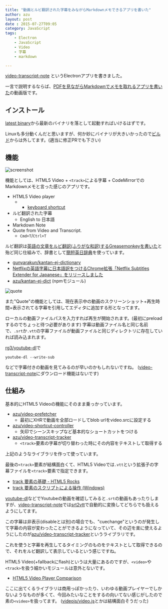 ```yaml
---
title: "動画とルビ翻訳された字幕をみながらMarkdownメモできるアプリを書いた"
author: azu
layout: post
date : 2015-07-27T09:05
category: JavaScript
tags:
    - Electron
    - JavaScript
    - Video
    - 字幕
    - markdown

---
```


[video-transcript-note](https://github.com/azu/video-transcript-note "video-transcript-note") というElectronアプリを書きました。

一言で説明するならば、[PDFを見ながらMarkdownでメモを取れるアプリを書いた](http://efcl.info/2015/05/04/pdf-annotation-markdown/ "PDFを見ながらMarkdownでメモを取れるアプリを書いた | Web Scratch")の動画版です。

## インストール

[latest binary](https://github.com/azu/video-transcript-note/releases/latest)から最新のバイナリを落として起動すればいけるはずです。

Linuxも多分動くんだと思いますが、何か妙にバイナリが大きいかったので[ビルド](https://github.com/azu/video-transcript-note/blob/6b803d7081b863570cd638e20fc1a67a397c4a61/package.json#L21)からは外してます。(適当に修正PRでも下さい)

## 機能

![screenshot](http://monosnap.com/image/0B7VE8sHjR7ZojNUWDs0u5z8ZZCwRl.png)

機能としては、HTML5 Video + `<track>`による字幕 + CodeMirrorでのMarkdownメモと言った感じのアプリです。

- HTML5 Video player
    - + [keyboard shortcut](https://github.com/azu/video-shortcut-controller)
- ルビ翻訳された字幕
    - English to 日本語
- Markdown Note
- Quote from Video and Transcript.
    - `Cmd+T`/`Ctrl+T`

ルビ翻訳は[英語の文章をルビ翻訳(ふりがな和訳)するGreasemonkeyを書いた](http://efcl.info/2014/11/30/ruby-translator-greasemonkey/ "英語の文章をルビ翻訳(ふりがな和訳)するGreasemonkeyを書いた | Web Scratch")と殆ど同じ仕組みで、辞書として[簡短英日辞典](https://github.com/gunyarakun/kantan-ej-dictionary "簡短英日辞典")を使っています。

- [gunyarakun/kantan-ej-dictionary](https://github.com/gunyarakun/kantan-ej-dictionary)
- [Netflixの英語字幕に日本語訳をつけるChrome拡張「Netflix Subtitles Extender for Japanese」をリリースしました](http://blog.wktk.co.jp/ja/entry/2015/07/07/netflix-subtitles-extender-for-japanese)
- [azu/kantan-ej-dict](https://github.com/azu/kantan-ej-dict "azu/kantan-ej-dict") (npmモジュール)

![quote](http://monosnap.com/image/FSFWLmC6vpn6UopBPYom8cSyiCDMtL.png)

また"Quote"の機能としては、現在表示中の動画のスクリーンショット+再生時間+表示されてる字幕を引用してエディタに追加する形となってます。

ローカルの動画ファイルパスを入力すれば再生が開始されます。(最初にpreloadするのでちょっと待つ必要があります)
字幕は動画ファイル名と同じ名前で、`.srt`か`.vtt`の字幕ファイルが動画ファイルと同じディレクトリに存在していれば読み込まれます。

[rg3/youtube-dl](https://github.com/rg3/youtube-dl "rg3/youtube-dl")で

```
youtube-dl --write-sub
```

などで字幕付きの動画を見てみるのが早いのかもしれないですね。
([video-transcript-note](https://github.com/azu/video-transcript-note "video-transcript-note")にダウンロード機能はないです)

## 仕組み

基本的にHTML5 Videoの機能にそのまま乗っかっています。

- [azu/video-prefetcher](https://github.com/azu/video-prefetcher)
	- 最初にXHRで動画を全部ロードしてblob urlをvideo.srcに設定する
- [azu/video-shortcut-controller](https://github.com/azu/video-shortcut-controller)
	- 矢印でシーンスキップなど基本的なショートカットをつける
- [azu/video-transcript-tracker](https://github.com/azu/video-transcript-tracker)
	- `<track>`要素の字幕が切り替わった時にその内容をテキストして取得する

上記のようなライブラリを作って使っています。

最後の`<track>`要素が結構面白くて、HTML5 Videoでは`.vtt`という拡張子の字幕ファイルを`<track>`要素で指定できます。

- [track 要素の基礎 - HTML5 Rocks](http://www.html5rocks.com/ja/tutorials/track/basics/)
- [track 要素のスクリプトによる操作 (Windows)](https://msdn.microsoft.com/ja-jp/library/jj152145(v=vs.85).aspx)

[youtube-dl](https://github.com/rg3/youtube-dl "youtube-dl")などでYoutubeの動画を確認してみると`.srt`の動画もあったりしますが、[video-transcript-note](https://github.com/azu/video-transcript-note "video-transcript-note")では[srt2vtt](https://github.com/deestan/srt2vtt "srt2vtt")で自動的に変換してどちらでも扱えるようにしてます。

この字幕は非表示(disableとは別)の場合でも、"cuechange"というのが発生して字幕の内容が変わったことができるようになっていて、その辺を楽に使えるようにしたのが[azu/video-transcript-tracker](https://github.com/azu/video-transcript-tracker)というライブラリです。

これを使うと字幕を再生してるタイミングのものをテキストとして取得できるので、それをルビ翻訳して表示しているという感じですね。

HTML5 Video(+fallbackにflash)というは大量にあるのですが、`<video>`や`<track>`を扱う細かいモジュールは意外とないです。

- [HTML5 Video Player Comparison](http://praegnanz.de/html5video/ "HTML5 Video Player Comparison")

ここに出てくるライブラリは商用っぽかったり、いわゆる動画プレイヤーでしかないようなものが多くて、今回みたいなことをするの向いてない感じがしたので素の`<video>`を扱ってます。
([videojs/video.js](https://github.com/videojs/video.js "videojs/video.js")とかは結構面白そうだった)